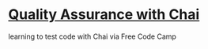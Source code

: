 # [Quality Assurance with Chai](https://www.freecodecamp.org/learn/quality-assurance/quality-assurance-and-testing-with-chai/)

learning to test code with Chai via Free Code Camp
